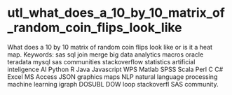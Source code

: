 # utl_what_does_a_10_by_10_matrix_of_random_coin_flips_look_like
What does a 10 by 10 matrix of random coin flips look like or is it a heat map. Keywords: sas sql join merge big data analytics macros oracle teradata mysql sas communities stackoverflow statistics artificial inteligence AI Python R Java Javascript WPS Matlab SPSS Scala Perl C C# Excel MS Access JSON graphics maps NLP natural language processing machine learning igraph DOSUBL DOW loop stackoverfl SAS community.
